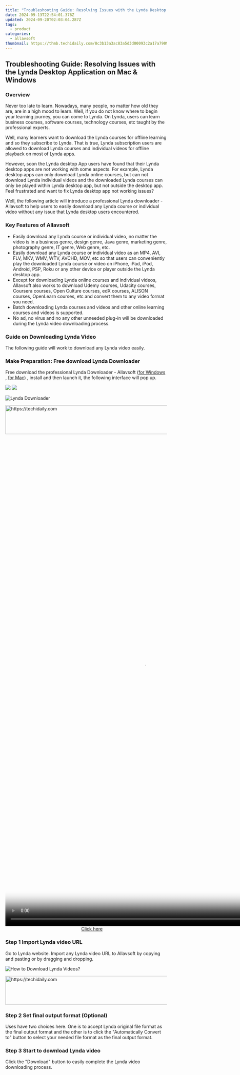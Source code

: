 ```yaml
---
title: "Troubleshooting Guide: Resolving Issues with the Lynda Desktop Application on Mac & Windows"
date: 2024-09-13T22:54:01.376Z
updated: 2024-09-20T02:03:04.287Z
tags:
  - product
categories:
  - allavsoft
thumbnail: https://thmb.techidaily.com/8c3b13a3ac83a5d3d00093c2a17a7909556b01cc18d6b9abd17e301fcbcbc6e6.jpg
---
```


## Troubleshooting Guide: Resolving Issues with the Lynda Desktop Application on Mac & Windows

### Overview

Never too late to learn. Nowadays, many people, no matter how old they are, are in a high mood to learn. Well, if you do not know where to begin your learning journey, you can come to Lynda. On Lynda, users can learn business courses, software courses, technology courses, etc taught by the professional experts.

Well, many learners want to download the Lynda courses for offline learning and so they subscribe to Lynda. That is true, Lynda subscription users are allowed to download Lynda courses and individual videos for offline playback on most of Lynda apps.

However, soon the Lynda desktop App users have found that their Lynda desktop apps are not working with some aspects. For example, Lynda desktop apps can only download Lynda online courses, but can not download Lynda individual videos and the downloaded Lynda courses can only be played within Lynda desktop app, but not outside the desktop app. Feel frustrated and want to fix Lynda desktop app not working issues?

Well, the following article will introduce a professional Lynda downloader - Allavsoft to help users to easily download any Lynda course or individual video without any issue that Lynda desktop users encountered.

### Key Features of Allavsoft

* Easily download any Lynda course or individual video, no matter the video is in a business genre, design genre, Java genre, marketing genre, photography genre, IT genre, Web genre, etc.
* Easily download any Lynda course or individual video as an MP4, AVI, FLV, MKV, WMV, WTV, AVCHD, MOV, etc so that users can conveniently play the downloaded Lynda course or video on iPhone, iPad, iPod, Android, PSP, Roku or any other device or player outside the Lynda desktop app.
* Except for downloading Lynda online courses and individual videos, Allavsoft also works to download Udemy courses, Udacity courses, Coursera courses, Open Culture courses, edX courses, ALISON courses, OpenLearn courses, etc and convert them to any video format you need.
* Batch downloading Lynda courses and videos and other online learning courses and videos is supported.
* No ad, no virus and no any other unneeded plug-in will be downloaded during the Lynda video downloading process.

### Guide on Downloading Lynda Video

The following guide will work to download any Lynda video easily.

### Make Preparation: Free download Lynda Downloader

Free download the professional Lynda Downloader - Allavsoft ([for Windows](https://tools.techidaily.com/allavsoft/products/) , [for Mac](https://tools.techidaily.com/allavsoft/products/)) , install and then launch it, the following interface will pop up.

[![](https://www.allavsoft.com/how-to/../images/how-to/free-download-win.jpg)](https://tools.techidaily.com/allavsoft/products/) [![](https://www.allavsoft.com/how-to/../images/how-to/free-download-mac.jpg)](https://tools.techidaily.com/allavsoft/products/)

![Lynda Downloader](https://www.allavsoft.com/how-to/../images/allavsoft/screen-shot-600.jpg)

<!-- affiliate ads begin -->
<a href="https://aligracehair.sjv.io/c/5597632/2027195/19272" target="_top" id="2027195">
  <img src="//a.impactradius-go.com/display-ad/19272-2027195" border="0" alt="https://techidaily.com" width="728" height="90"/>
</a>
<img height="0" width="0" src="https://aligracehair.sjv.io/i/5597632/2027195/19272" style="position:absolute;visibility:hidden;" border="0" />
<!-- affiliate ads end -->

<!-- affiliate ads begin -->
<span id="2135471">
					<video width="864" height="1536" style="cursor:pointer"
           poster="//a.impactradius-go.com/display-clicktoplayimage/2135471.png"
           onclick="if(!this.playClicked){this.play();this.setAttribute('controls',true);this.playClicked=true;}">
	   <source src="//a.impactradius-go.com/display-ad/18498-2135471">
	   <img src="//a.impactradius-go.com/display-clicktoplayimage/2135471.png" style="border: none; height: 100%; width: 100%; object-fit: contain">
	</video>
	<div style="width:540px;text-align:center"><a href="javascript:window.open(decodeURIComponent('https%3A%2F%2Funicoeye.pxf.io%2Fc%2F5597632%2F2135471%2F18498'), '_blank');void(0);">Click here</a></div>
</span>
<img height="0" width="0" src="https://imp.pxf.io/i/5597632/2135471/18498" style="position:absolute;visibility:hidden;" border="0" />
<!-- affiliate ads end -->

### Step 1 Import Lynda video URL

Go to Lynda website. Import any Lynda video URL to Allavsoft by copying and pasting or by dragging and dropping.

![How to Download Lynda Videos?](https://www.allavsoft.com/how-to/../images/how-to/download-rtmp-video/download-rtmp-video.jpg)

<!-- affiliate ads begin -->
<a href="https://ephamedtechinc.pxf.io/c/5597632/2145009/26400" target="_top" id="2145009">
  <img src="//a.impactradius-go.com/display-ad/26400-2145009" border="0" alt="https://techidaily.com" width="728" height="90"/>
</a>
<img height="0" width="0" src="https://ephamedtechinc.pxf.io/i/5597632/2145009/26400" style="position:absolute;visibility:hidden;" border="0" />
<!-- affiliate ads end -->

### Step 2 Set final output format (Optional)

Uses have two choices here. One is to accept Lynda original file format as the final output format and the other is to click the "Automatically Convert to" button to select your needed file format as the final output format.

### Step 3 Start to download Lynda video

Click the "Download" button to easily complete the Lynda video downloading process.

<ins class="adsbygoogle"
     style="display:block"
     data-ad-format="autorelaxed"
     data-ad-client="ca-pub-7571918770474297"
     data-ad-slot="1223367746"></ins>

<ins class="adsbygoogle"
     style="display:block"
     data-ad-client="ca-pub-7571918770474297"
     data-ad-slot="8358498916"
     data-ad-format="auto"
     data-full-width-responsive="true"></ins>
